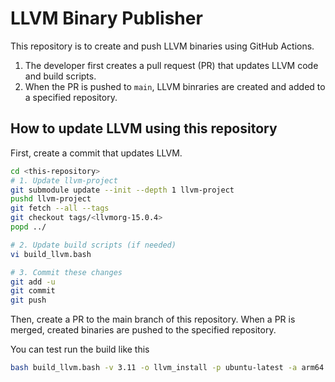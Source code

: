 # LLVM Binary Publisher

This repository is to create and push LLVM binaries using GitHub Actions.
1. The developer first creates a pull request (PR) that updates LLVM code and build scripts.
2. When the PR is pushed to `main`, LLVM binraries are created and added to a specified repository.

## How to update LLVM using this repository

First, create a commit that updates LLVM.

```sh
cd <this-repository>
# 1. Update llvm-project
git submodule update --init --depth 1 llvm-project
pushd llvm-project
git fetch --all --tags
git checkout tags/<llvmorg-15.0.4>
popd ../

# 2. Update build scripts (if needed)
vi build_llvm.bash

# 3. Commit these changes
git add -u
git commit
git push
```

Then, create a PR to the main branch of this repository. When a PR is merged, created binaries are pushed to the specified repository.

You can test run the build like this 

```sh
bash build_llvm.bash -v 3.11 -o llvm_install -p ubuntu-latest -a arm64 -c release -j 16
```
